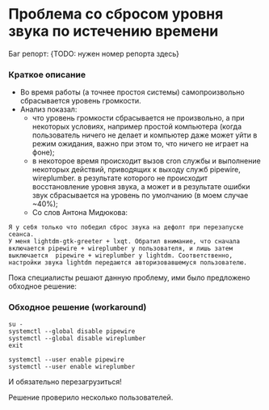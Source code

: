 # Проблема со сбросом уровня звука по истечению времени

Баг репорт: {TODO: нужен номер репорта здесь}

### Краткое описание

- Во время работы (а точнее простоя системы) самопроизвольно сбрасывается уровень громкости.
- Анализ показал:
  - что уровень громкости сбрасывается не произвольно, а при некоторых условиях, например простой компьютера (когда пользователь ничего не делает и компьютер даже может уйти в режим ожидания, важно при этом то, что ничего не играет на фоне);
  - в некоторое время происходит вызов cron службы и выполнение некоторых действий, приводящих к выходу служб pipewire, wireplumber. в результате которого не происходит восстановление уровня звука, а может и в результате ошибки звук сбрасывается на уровень по умолчанию (в моем случае ~40%);
  - Со слов Антона Мидюкова:
  
```text
Я у себя только что победил сброс звука на дефолт при перезапуске сеанса.
У меня lightdm-gtk-greeter + lxqt. Обратил внимание, что сначала включается pipewire + wireplumber у пользователя, и лишь затем выключается  pipewire + wireplumber у lightdm. Соответственно, настройки звука lightdm передаются авторизовавшемуся пользователю.
```

Пока специалисты решают данную проблему, ими было предложено обходное решение:

### Обходное решение (workaround)

```shell
su -
systemctl --global disable pipewire
systemctl --global disable wireplumber
exit
```

```shell
systemctl --user enable pipewire
systemctl --user enable wireplumber
```

И обязательно перезагрузиться!

Решение проверило несколько пользователей.

